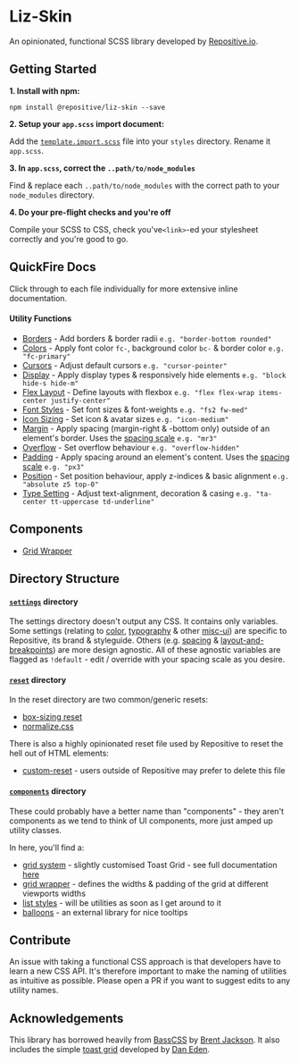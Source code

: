 # Liz-Skin

An opinionated, functional SCSS library developed by [Repositive.io](https://repositive.io/).

## Getting Started

**1. Install with npm:** 

`npm install @repositive/liz-skin --save`

**2. Setup your `app.scss` import document:** 

Add the [`template.import.scss`](https://github.com/repositive/liz-skin/blob/master/template.import.scss) file into your `styles` directory. Rename it `app.scss`.

**3. In `app.scss`, correct the `..path/to/node_modules`**

Find & replace each `..path/to/node_modules` with the correct path to your `node_modules` directory.

**4. Do your pre-flight checks and you're off**

Compile your SCSS to CSS, check you've`<link>`-ed your stylesheet correctly and you're good to go.

## QuickFire Docs

Click through to each file individually for more extensive inline documentation.

#### Utility Functions
* [Borders](https://github.com/repositive/liz-skin/blob/master/utilities/_border.scss) - Add borders & border radii `e.g. "border-bottom rounded"`
* [Colors](https://github.com/repositive/liz-skin/blob/master/utilities/_color.scss) - Apply font color `fc-`, background color `bc-` & border color `e.g. "fc-primary"`
* [Cursors](https://github.com/repositive/liz-skin/blob/master/utilities/_cursor.scss) - Adjust default cursors `e.g. "cursor-pointer"` 
* [Display](https://github.com/repositive/liz-skin/blob/master/utilities/_display.scss) - Apply display types & responsively hide elements `e.g. "block hide-s hide-m"`
* [Flex Layout](https://github.com/repositive/liz-skin/blob/master/utilities/_flex.scss) - Define layouts with flexbox `e.g. "flex flex-wrap items-center justify-center"`
* [Font Styles](https://github.com/repositive/liz-skin/blob/master/utilities/_font-styles.scss) - Set font sizes & font-weights `e.g. "fs2 fw-med"`
* [Icon Sizing](https://github.com/repositive/liz-skin/blob/master/utilities/_icon.scss) - Set icon & avatar sizes `e.g. "icon-medium"`
* [Margin](https://github.com/repositive/liz-skin/blob/master/utilities/_margin.scss) - Apply spacing (margin-right & -bottom only) outside of an element's border. Uses the [spacing scale](https://github.com/repositive/liz-skin/blob/master/settings/_spacing.scss) `e.g. "mr3"`
* [Overflow](https://github.com/repositive/liz-skin/blob/master/utilities/_overflow.scss) - Set overflow behaviour `e.g. "overflow-hidden"`
* [Padding](https://github.com/repositive/liz-skin/blob/master/utilities/_padding.scss) - Apply spacing around an element's content. Uses the [spacing scale](https://github.com/repositive/liz-skin/blob/master/settings/_spacing.scss) `e.g. "px3"`
* [Position](https://github.com/repositive/liz-skin/blob/master/utilities/_position.scss) - Set position behaviour, apply z-indices & basic alignment `e.g. "absolute z5 top-0"` 
* [Type Setting](https://github.com/repositive/liz-skin/blob/master/utilities/_type-setting.scss) - Adjust text-alignment, decoration & casing `e.g. "ta-center tt-uppercase td-underline"` 

## Components

* [Grid Wrapper](https://github.com/repositive/liz-skin/blob/master/components/_grid-wrapper.scss)


## Directory Structure

#### [`settings`](https://github.com/repositive/liz-skin/tree/master/settings) directory

The settings directory doesn't output any CSS. It contains only variables. Some settings (relating to [color](https://github.com/repositive/liz-skin/blob/master/settings/_color.scss), [typography](https://github.com/repositive/liz-skin/blob/master/settings/_typography.scss) & other [misc-ui](https://github.com/repositive/liz-skin/blob/master/settings/_misc-ui.scss)) are specific to Repositive, its brand & styleguide. Others (e.g. [spacing](https://github.com/repositive/liz-skin/blob/master/settings/_spacing.scss) & [layout-and-breakpoints](https://github.com/repositive/liz-skin/blob/master/settings/_layout-and-breakpoints.scss)) are more design agnostic. All of these agnostic variables are flagged as `!default` - edit / override with your spacing scale as you desire.

#### [`reset`](https://github.com/repositive/liz-skin/tree/master/reset) directory

In the reset directory are two common/generic resets:
* [box-sizing reset](https://github.com/repositive/liz-skin/blob/master/reset/_box-sizing.scss)
* [normalize.css](https://github.com/repositive/liz-skin/blob/master/reset/_normalize.scss)

There is also a highly opinionated reset file used by Repositive to reset the hell out of HTML elements:

* [custom-reset](https://github.com/repositive/liz-skin/blob/master/reset/_custom-reset.scss) - users outside of Repositive may prefer to delete this file

#### [`components`](https://github.com/repositive/liz-skin/tree/liz-skin-documentation/components) directory

These could probably have a better name than "components" - they aren't components as we tend to think of UI components, more just amped up utility classes.

In here, you'll find a:

* [grid system](https://github.com/repositive/liz-skin/blob/liz-skin-documentation/components/_grid.scss) - slightly customised Toast Grid - see full documentation [here](https://github.com/daneden/toast)
* [grid wrapper](https://github.com/repositive/liz-skin/blob/liz-skin-documentation/components/_grid-wrapper.scss) - defines the widths & padding of the grid at different viewports widths
* [list styles](https://github.com/repositive/liz-skin/blob/liz-skin-documentation/components/_list.scss) - will be utilities as soon as I get around to it
* [balloons](https://github.com/repositive/liz-skin/blob/liz-skin-documentation/components/_balloons.scss) - an external library for nice tooltips


## Contribute
An issue with taking a functional CSS approach is that developers have to learn a new CSS API. It's therefore important to make the naming of utilities as intuitive as possible. Please open a PR if you want to suggest edits to any utility names. 

## Acknowledgements

This library has borrowed heavily from [BassCSS](http://basscss.com/) by [Brent Jackson](http://jxnblk.com/). It also includes the simple [toast grid](https://daneden.github.io/Toast/) developed by [Dan Eden](https://daneden.me/).
